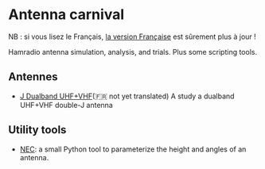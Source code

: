 # Antenna carnival

NB : si vous lisez le Français, [la version Française](./README.md) est sûrement plus à jour !

Hamradio antenna simulation, analysis, and trials. Plus some scripting tools.

## Antennes

* [J Dualband UHF+VHF](./j-uhf-vhf)(:fr: not yet translated) A study a dualband UHF+VHF double-J antenna

## Utility tools

* [NEC](./nec-add-rotation): a small Python tool to parameterize the height and angles of an antenna.
